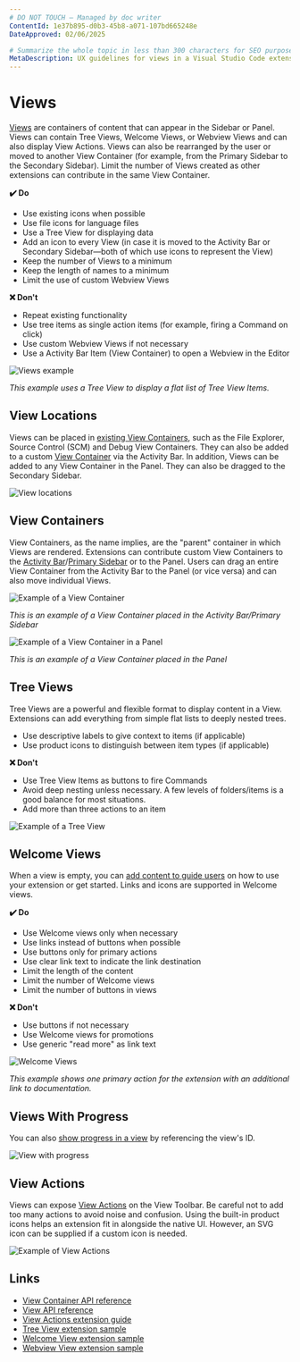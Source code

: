 ```yaml
---
# DO NOT TOUCH — Managed by doc writer
ContentId: 1e37b895-d0b3-45b8-a071-107bd665248e
DateApproved: 02/06/2025

# Summarize the whole topic in less than 300 characters for SEO purpose
MetaDescription: UX guidelines for views in a Visual Studio Code extension.
---
```


# Views

[Views](/api/references/contribution-points#contributes.views) are containers of
content that can appear in the Sidebar or Panel. Views can contain Tree Views,
Welcome Views, or Webview Views and can also display View Actions. Views can
also be rearranged by the user or moved to another View Container (for example,
from the Primary Sidebar to the Secondary Sidebar). Limit the number of Views
created as other extensions can contribute in the same View Container.

**✔️ Do**

- Use existing icons when possible
- Use file icons for language files
- Use a Tree View for displaying data
- Add an icon to every View (in case it is moved to the Activity Bar or
  Secondary Sidebar—both of which use icons to represent the View)
- Keep the number of Views to a minimum
- Keep the length of names to a minimum
- Limit the use of custom Webview Views

**❌ Don't**

- Repeat existing functionality
- Use tree items as single action items (for example, firing a Command on click)
- Use custom Webview Views if not necessary
- Use a Activity Bar Item (View Container) to open a Webview in the Editor

![Views example](images/examples/view.png)

_This example uses a Tree View to display a flat list of Tree View Items._

## View Locations

Views can be placed in
[existing View Containers](/api/references/contribution-points#contributes.views),
such as the File Explorer, Source Control (SCM) and Debug View Containers. They
can also be added to a custom
[View Container](/api/ux-guidelines/views#view-containers) via the Activity Bar.
In addition, Views can be added to any View Container in the Panel. They can
also be dragged to the Secondary Sidebar.

![View locations](images/examples/view-locations.png)

## View Containers

View Containers, as the name implies, are the "parent" container in which Views
are rendered. Extensions can contribute custom View Containers to the
[Activity Bar](/api/ux-guidelines/activity-bar)/[Primary Sidebar](/api/ux-guidelines/sidebars)
or to the Panel. Users can drag an entire View Container from the Activity Bar
to the Panel (or vice versa) and can also move individual Views.

![Example of a View Container](images/examples/view-container.png)

_This is an example of a View Container placed in the Activity Bar/Primary
Sidebar_

![Example of a View Container in a Panel](images/examples/view-container-panel.png)

_This is an example of a View Container placed in the Panel_

## Tree Views

Tree Views are a powerful and flexible format to display content in a View.
Extensions can add everything from simple flat lists to deeply nested trees.

- Use descriptive labels to give context to items (if applicable)
- Use product icons to distinguish between item types (if applicable)

**❌ Don't**

- Use Tree View Items as buttons to fire Commands
- Avoid deep nesting unless necessary. A few levels of folders/items is a good
  balance for most situations.
- Add more than three actions to an item

![Example of a Tree View](images/examples/tree-view.png)

## Welcome Views

When a view is empty, you can
[add content to guide users](/api/references/contribution-points#contributes.viewsWelcome)
on how to use your extension or get started. Links and icons are supported in
Welcome views.

**✔️ Do**

- Use Welcome views only when necessary
- Use links instead of buttons when possible
- Use buttons only for primary actions
- Use clear link text to indicate the link destination
- Limit the length of the content
- Limit the number of Welcome views
- Limit the number of buttons in views

**❌ Don't**

- Use buttons if not necessary
- Use Welcome views for promotions
- Use generic "read more" as link text

![Welcome Views](images/examples/welcome-view.png)

_This example shows one primary action for the extension with an additional link
to documentation._

## Views With Progress

You can also
[show progress in a view](/api/references/vscode-api#ProgressLocation) by
referencing the view's ID.

![View with progress](images/examples/view-with-progress.png)

## View Actions

Views can expose [View Actions](/api/extension-guides/tree-view#view-actions) on
the View Toolbar. Be careful not to add too many actions to avoid noise and
confusion. Using the built-in product icons helps an extension fit in alongside
the native UI. However, an SVG icon can be supplied if a custom icon is needed.

![Example of View Actions](images/examples/view-toolbar.png)

## Links

- [View Container API reference](/api/references/contribution-points#contributes.viewsContainers)
- [View API reference](/api/references/contribution-points#contributes.views)
- [View Actions extension guide](/api/extension-guides/tree-view#view-actions)
- [Tree View extension sample](HTTPS://github.com/microsoft/vscode-extension-samples/tree/main/tree-view-sample)
- [Welcome View extension sample](HTTPS://github.com/microsoft/vscode-extension-samples/tree/main/welcome-view-content-sample)
- [Webview View extension sample](HTTPS://github.com/microsoft/vscode-extension-samples/tree/main/webview-view-sample)
